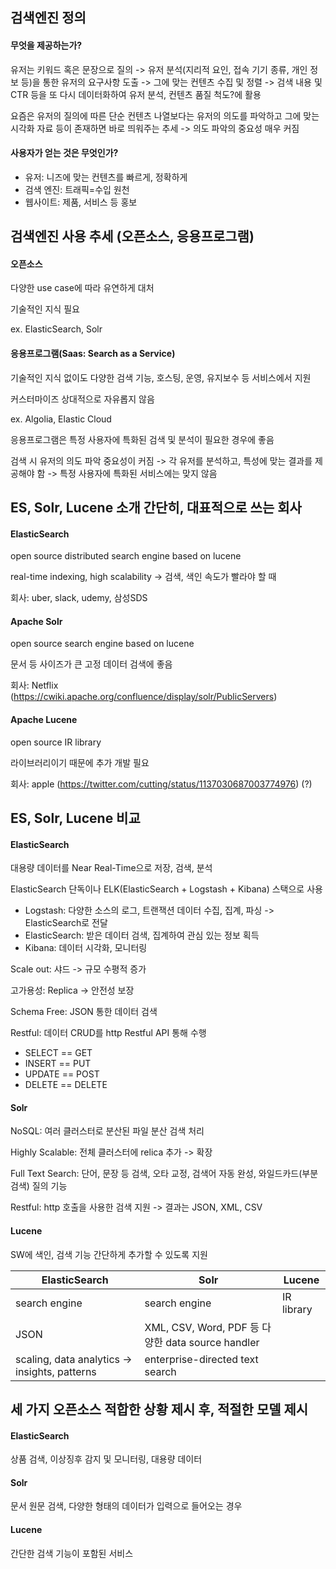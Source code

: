 ## 검색엔진 정의

#### 무엇을 제공하는가?

유저는 키워드 혹은 문장으로 질의 -> 유저 분석(지리적 요인, 접속 기기 종류, 개인 정보 등)을 통한 유저의 요구사항 도출 -> 그에 맞는 컨텐츠 수집 및 정렬 -> 검색 내용 및 CTR 등을 또 다시 데이터화하여 유저 분석, 컨텐츠 품질 척도?에 활용

요즘은 유저의 질의에 따른 단순 컨텐츠 나열보다는 유저의 의도를 파악하고 그에 맞는 시각화 자료 등이 존재하면 바로 띄워주는 추세 -> 의도 파악의 중요성 매우 커짐



#### 사용자가 얻는 것은 무엇인가?

- 유저: 니즈에 맞는 컨텐츠를 빠르게, 정확하게
- 검색 엔진: 트래픽=수입 원천
- 웹사이트: 제품, 서비스 등 홍보



## 검색엔진 사용 추세 (오픈소스, 응용프로그램)

#### 오픈소스

다양한 use case에 따라 유연하게 대처

기술적인 지식 필요

ex. ElasticSearch, Solr



#### 응용프로그램(Saas: Search as a Service)

기술적인 지식 없이도 다양한 검색 기능, 호스팅, 운영, 유지보수 등 서비스에서 지원

커스터마이즈 상대적으로 자유롭지 않음

ex. Algolia, Elastic Cloud



응용프로그램은 특정 사용자에 특화된 검색 및 분석이 필요한 경우에 좋음

검색 시 유저의 의도 파악 중요성이 커짐 -> 각 유저를 분석하고, 특성에 맞는 결과를 제공해야 함 -> 특정 사용자에 특화된 서비스에는 맞지 않음



## ES, Solr, Lucene 소개 간단히, 대표적으로 쓰는 회사

#### ElasticSearch

open source distributed search engine based on lucene

real-time indexing, high scalability -> 검색, 색인 속도가 빨라야 할 때

회사: uber, slack, udemy, 삼성SDS



#### Apache Solr

open source search engine based on lucene

문서 등 사이즈가 큰 고정 데이터 검색에 좋음

회사: Netflix (https://cwiki.apache.org/confluence/display/solr/PublicServers)



#### Apache Lucene

open source IR library

라이브러리이기 때문에 추가 개발 필요

회사: apple (https://twitter.com/cutting/status/1137030687003774976) (?)



## ES, Solr, Lucene 비교

#### ElasticSearch

대용량 데이터를 Near Real-Time으로 저장, 검색, 분석

ElasticSearch 단독이나 ELK(ElasticSearch + Logstash + Kibana) 스택으로 사용

- Logstash: 다양한 소스의 로그, 트랜잭션 데이터 수집, 집계, 파싱 -> ElasticSearch로 전달
- ElasticSearch: 받은 데이터 검색, 집계하여 관심 있는 정보 획득
- Kibana: 데이터 시각화, 모니터링

Scale out: 샤드 -> 규모 수평적 증가

고가용성: Replica -> 안전성 보장

Schema Free: JSON 통한 데이터 검색

Restful: 데이터 CRUD를 http Restful API 통해 수행

- SELECT == GET
- INSERT == PUT
- UPDATE == POST
- DELETE == DELETE



#### Solr

NoSQL: 여러 클러스터로 분산된 파일 분산 검색 처리

Highly Scalable: 전체 클러스터에 relica 추가 -> 확장

Full Text Search: 단어, 문장 등 검색, 오타 교정, 검색어 자동 완성, 와일드카드(부분 검색) 질의 기능

Restful: http 호출을 사용한 검색 지원 -> 결과는 JSON, XML, CSV



#### Lucene

SW에 색인, 검색 기능 간단하게 추가할 수 있도록 지원



| ElasticSearch                                 | Solr                                              | Lucene     |
| --------------------------------------------- | ------------------------------------------------- | ---------- |
| search engine                                 | search engine                                     | IR library |
| JSON                                          | XML, CSV, Word, PDF 등 다양한 data source handler |            |
| scaling, data analytics -> insights, patterns | enterprise-directed text search                   |            |



## 세 가지 오픈소스 적합한 상황 제시 후, 적절한 모델 제시

#### ElasticSearch

상품 검색, 이상징후 감지 및 모니터링, 대용량 데이터



#### Solr

문서 원문 검색, 다양한 형태의 데이터가 입력으로 들어오는 경우



#### Lucene

간단한 검색 기능이 포함된 서비스
